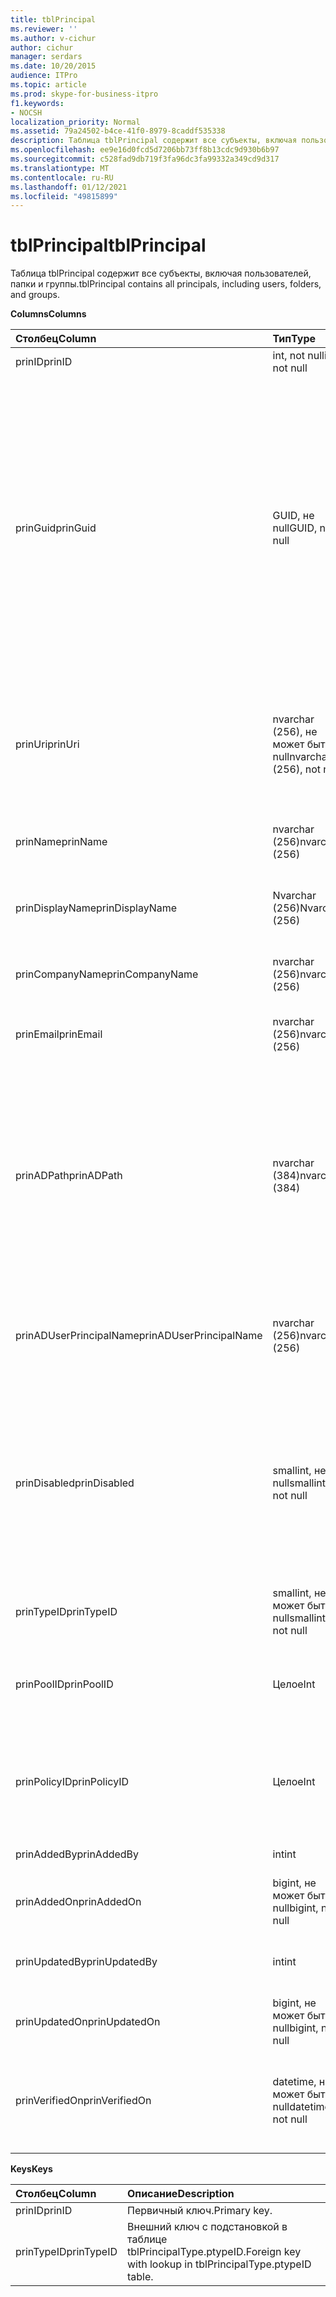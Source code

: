 ```yaml
---
title: tblPrincipal
ms.reviewer: ''
ms.author: v-cichur
author: cichur
manager: serdars
ms.date: 10/20/2015
audience: ITPro
ms.topic: article
ms.prod: skype-for-business-itpro
f1.keywords:
- NOCSH
localization_priority: Normal
ms.assetid: 79a24502-b4ce-41f0-8979-8caddf535338
description: Таблица tblPrincipal содержит все субъекты, включая пользователей, папки и группы.
ms.openlocfilehash: ee9e16d0fcd5d7206bb73ff8b13cdc9d930b6b97
ms.sourcegitcommit: c528fad9db719f3fa96dc3fa99332a349cd9d317
ms.translationtype: MT
ms.contentlocale: ru-RU
ms.lasthandoff: 01/12/2021
ms.locfileid: "49815899"
---
```

# <a name="tblprincipal"></a><span data-ttu-id="3ba48-103">tblPrincipal</span><span class="sxs-lookup"><span data-stu-id="3ba48-103">tblPrincipal</span></span>
 
<span data-ttu-id="3ba48-104">Таблица tblPrincipal содержит все субъекты, включая пользователей, папки и группы.</span><span class="sxs-lookup"><span data-stu-id="3ba48-104">tblPrincipal contains all principals, including users, folders, and groups.</span></span>
  
<span data-ttu-id="3ba48-105">**Columns**</span><span class="sxs-lookup"><span data-stu-id="3ba48-105">**Columns**</span></span>

|<span data-ttu-id="3ba48-106">**Столбец**</span><span class="sxs-lookup"><span data-stu-id="3ba48-106">**Column**</span></span>|<span data-ttu-id="3ba48-107">**Тип**</span><span class="sxs-lookup"><span data-stu-id="3ba48-107">**Type**</span></span>|<span data-ttu-id="3ba48-108">**Описание**</span><span class="sxs-lookup"><span data-stu-id="3ba48-108">**Description**</span></span>|
|:-----|:-----|:-----|
|<span data-ttu-id="3ba48-109">prinID</span><span class="sxs-lookup"><span data-stu-id="3ba48-109">prinID</span></span>  <br/> |<span data-ttu-id="3ba48-110">int, not null</span><span class="sxs-lookup"><span data-stu-id="3ba48-110">int, not null</span></span>  <br/> |<span data-ttu-id="3ba48-111">Идентификатор субъекта.</span><span class="sxs-lookup"><span data-stu-id="3ba48-111">Principal ID.</span></span>  <br/> |
|<span data-ttu-id="3ba48-112">prinGuid</span><span class="sxs-lookup"><span data-stu-id="3ba48-112">prinGuid</span></span>  <br/> |<span data-ttu-id="3ba48-113">GUID, не null</span><span class="sxs-lookup"><span data-stu-id="3ba48-113">GUID, not null</span></span>  <br/> |<span data-ttu-id="3ba48-114">Идентификатор GUID субъекта.</span><span class="sxs-lookup"><span data-stu-id="3ba48-114">Principal GUID.</span></span> <span data-ttu-id="3ba48-115">Этот ключ широко используется в качестве альтернативного первичного ключа, так как его значение пересекается с пространством доменных служб Active Directory.</span><span class="sxs-lookup"><span data-stu-id="3ba48-115">This is broadly used as an alternate primary key because its meaning crosses over into the Active Directory Domain Services space.</span></span> <span data-ttu-id="3ba48-116">(GUID кэшированного субъекта аналогичен GUID соответствующего объекта Active Directory.)</span><span class="sxs-lookup"><span data-stu-id="3ba48-116">(The GUID for a cached principal is equal to the corresponding Active Directory object GUID.)</span></span>  <br/> |
|<span data-ttu-id="3ba48-117">prinUri</span><span class="sxs-lookup"><span data-stu-id="3ba48-117">prinUri</span></span>  <br/> |<span data-ttu-id="3ba48-118">nvarchar (256), не может быть null</span><span class="sxs-lookup"><span data-stu-id="3ba48-118">nvarchar (256), not null</span></span>  <br/> |<span data-ttu-id="3ba48-p102">Универсальный код ресурса (URI) субъекта. Схема SIP используется для пользователей, а ma-grp — практически для всех остальных субъектов.</span><span class="sxs-lookup"><span data-stu-id="3ba48-p102">Principal URI. The SIP scheme is used for users, and ma-grp is used for almost everything else.</span></span>  <br/> |
|<span data-ttu-id="3ba48-121">prinName</span><span class="sxs-lookup"><span data-stu-id="3ba48-121">prinName</span></span>  <br/> |<span data-ttu-id="3ba48-122">nvarchar (256)</span><span class="sxs-lookup"><span data-stu-id="3ba48-122">nvarchar (256)</span></span>  <br/> |<span data-ttu-id="3ba48-p103">Общее имя. Используется только для пользователей.</span><span class="sxs-lookup"><span data-stu-id="3ba48-p103">Common name. Used only by user types.</span></span>  <br/> |
|<span data-ttu-id="3ba48-125">prinDisplayName</span><span class="sxs-lookup"><span data-stu-id="3ba48-125">prinDisplayName</span></span>  <br/> |<span data-ttu-id="3ba48-126">Nvarchar (256)</span><span class="sxs-lookup"><span data-stu-id="3ba48-126">Nvarchar (256)</span></span>  <br/> |<span data-ttu-id="3ba48-p104">Отображаемое имя. Используется только для пользователей.</span><span class="sxs-lookup"><span data-stu-id="3ba48-p104">Display name. Used only by user types.</span></span>  <br/> |
|<span data-ttu-id="3ba48-129">prinCompanyName</span><span class="sxs-lookup"><span data-stu-id="3ba48-129">prinCompanyName</span></span>  <br/> |<span data-ttu-id="3ba48-130">nvarchar (256)</span><span class="sxs-lookup"><span data-stu-id="3ba48-130">nvarchar (256)</span></span>  <br/> |<span data-ttu-id="3ba48-p105">Название компании. Используется только для пользователей.</span><span class="sxs-lookup"><span data-stu-id="3ba48-p105">Company name. Used only by user types.</span></span>  <br/> |
|<span data-ttu-id="3ba48-133">prinEmail</span><span class="sxs-lookup"><span data-stu-id="3ba48-133">prinEmail</span></span>  <br/> |<span data-ttu-id="3ba48-134">nvarchar (256)</span><span class="sxs-lookup"><span data-stu-id="3ba48-134">nvarchar (256)</span></span>  <br/> |<span data-ttu-id="3ba48-p106">Электронная почта. Используется только для пользователей.</span><span class="sxs-lookup"><span data-stu-id="3ba48-p106">Email. Used only by user types.</span></span>  <br/> |
|<span data-ttu-id="3ba48-137">prinADPath</span><span class="sxs-lookup"><span data-stu-id="3ba48-137">prinADPath</span></span>  <br/> |<span data-ttu-id="3ba48-138">nvarchar (384)</span><span class="sxs-lookup"><span data-stu-id="3ba48-138">nvarchar (384)</span></span>  <br/> |<span data-ttu-id="3ba48-p107">Имя домена объекта Active Directory, кэшированной версией которого является субъект. Может иметь значение Null для типов, не являющихся объектами Active Directory (например, системных пользователей).</span><span class="sxs-lookup"><span data-stu-id="3ba48-p107">Domain name of the Active Directory object that the principal is a cached version of. Can be Null for types that are not Active Directory objects (such as system users).</span></span>  <br/> |
|<span data-ttu-id="3ba48-141">prinADUserPrincipalName</span><span class="sxs-lookup"><span data-stu-id="3ba48-141">prinADUserPrincipalName</span></span>  <br/> |<span data-ttu-id="3ba48-142">nvarchar (256)</span><span class="sxs-lookup"><span data-stu-id="3ba48-142">nvarchar (256)</span></span>  <br/> |<span data-ttu-id="3ba48-143">Имя пользователя-пользователя(UPN).</span><span class="sxs-lookup"><span data-stu-id="3ba48-143">User's user principal name (UPN).</span></span> <span data-ttu-id="3ba48-144">Используется только для обычных типов пользователя.</span><span class="sxs-lookup"><span data-stu-id="3ba48-144">Used only by regular user types.</span></span>  <br/> |
|<span data-ttu-id="3ba48-145">prinDisabled</span><span class="sxs-lookup"><span data-stu-id="3ba48-145">prinDisabled</span></span>  <br/> |<span data-ttu-id="3ba48-146">smallint, не null</span><span class="sxs-lookup"><span data-stu-id="3ba48-146">smallint, not null</span></span>  <br/> | <span data-ttu-id="3ba48-147">0 — субъект активен.</span><span class="sxs-lookup"><span data-stu-id="3ba48-147">0: Principal is active.</span></span> <br/>  <span data-ttu-id="3ba48-148">1. Principal отключен, так как возможности SIP пользователя отключены.</span><span class="sxs-lookup"><span data-stu-id="3ba48-148">1: Principal is disabled because user's SIP capabilities are disabled.</span></span> <br/>  <span data-ttu-id="3ba48-149">2 — субъект удален, поскольку удален связанный объект Active Directory.</span><span class="sxs-lookup"><span data-stu-id="3ba48-149">2: Principal is deleted because associated AD object has been deleted.</span></span> <br/> |
|<span data-ttu-id="3ba48-150">prinTypeID</span><span class="sxs-lookup"><span data-stu-id="3ba48-150">prinTypeID</span></span>  <br/> |<span data-ttu-id="3ba48-151">smallint, не может быть null</span><span class="sxs-lookup"><span data-stu-id="3ba48-151">smallint, not null</span></span>  <br/> |<span data-ttu-id="3ba48-152">Тип субъекта (из таблицы tblPrincipalType).</span><span class="sxs-lookup"><span data-stu-id="3ba48-152">Principal type (from tblPrincipalType table).</span></span>  <br/> |
|<span data-ttu-id="3ba48-153">prinPoolID</span><span class="sxs-lookup"><span data-stu-id="3ba48-153">prinPoolID</span></span>  <br/> |<span data-ttu-id="3ba48-154">Целое</span><span class="sxs-lookup"><span data-stu-id="3ba48-154">Int</span></span>  <br/> |<span data-ttu-id="3ba48-155">Назначение пула клиентов Skype для бизнеса для основного приложения.</span><span class="sxs-lookup"><span data-stu-id="3ba48-155">Skype for Business client pool assignment for the principal.</span></span>  <br/> |
|<span data-ttu-id="3ba48-156">prinPolicyID</span><span class="sxs-lookup"><span data-stu-id="3ba48-156">prinPolicyID</span></span>  <br/> |<span data-ttu-id="3ba48-157">Целое</span><span class="sxs-lookup"><span data-stu-id="3ba48-157">Int</span></span>  <br/> |<span data-ttu-id="3ba48-158">Значение политики сервера сохраняемого чата для пользователя, если имеется политика типов тегов.</span><span class="sxs-lookup"><span data-stu-id="3ba48-158">Persistent Chat Server policy value for user, if tag type policy is present.</span></span>  <br/> |
|<span data-ttu-id="3ba48-159">prinAddedBy</span><span class="sxs-lookup"><span data-stu-id="3ba48-159">prinAddedBy</span></span>  <br/> |<span data-ttu-id="3ba48-160">int</span><span class="sxs-lookup"><span data-stu-id="3ba48-160">int</span></span>  <br/> |<span data-ttu-id="3ba48-161">Идентификатор субъекта создателя.</span><span class="sxs-lookup"><span data-stu-id="3ba48-161">Principal ID of the creator.</span></span>  <br/> |
|<span data-ttu-id="3ba48-162">prinAddedOn</span><span class="sxs-lookup"><span data-stu-id="3ba48-162">prinAddedOn</span></span>  <br/> |<span data-ttu-id="3ba48-163">bigint, не может быть null</span><span class="sxs-lookup"><span data-stu-id="3ba48-163">bigint, not null</span></span>  <br/> |<span data-ttu-id="3ba48-164">Метка времени создания.</span><span class="sxs-lookup"><span data-stu-id="3ba48-164">Time stamp for the creation time.</span></span>  <br/> |
|<span data-ttu-id="3ba48-165">prinUpdatedBy</span><span class="sxs-lookup"><span data-stu-id="3ba48-165">prinUpdatedBy</span></span>  <br/> |<span data-ttu-id="3ba48-166">int</span><span class="sxs-lookup"><span data-stu-id="3ba48-166">int</span></span>  <br/> |<span data-ttu-id="3ba48-167">Идентификатор субъекта, выполнившего последнее обновление.</span><span class="sxs-lookup"><span data-stu-id="3ba48-167">ID of the principal that last updated this.</span></span>  <br/> |
|<span data-ttu-id="3ba48-168">prinUpdatedOn</span><span class="sxs-lookup"><span data-stu-id="3ba48-168">prinUpdatedOn</span></span>  <br/> |<span data-ttu-id="3ba48-169">bigint, не может быть null</span><span class="sxs-lookup"><span data-stu-id="3ba48-169">bigint, not null</span></span>  <br/> |<span data-ttu-id="3ba48-170">Метка времени последнего обновления.</span><span class="sxs-lookup"><span data-stu-id="3ba48-170">Time stamp for the last update.</span></span>  <br/> |
|<span data-ttu-id="3ba48-171">prinVerifiedOn</span><span class="sxs-lookup"><span data-stu-id="3ba48-171">prinVerifiedOn</span></span>  <br/> |<span data-ttu-id="3ba48-172">datetime, не может быть null</span><span class="sxs-lookup"><span data-stu-id="3ba48-172">datetime, not null</span></span>  <br/> |<span data-ttu-id="3ba48-173">Дата и время последнего обновления субъекта в результате синхронизации с Active Directory.</span><span class="sxs-lookup"><span data-stu-id="3ba48-173">Date and time of the last Active Directory Sync refresh for the principal.</span></span>  <br/> |
   
<span data-ttu-id="3ba48-174">**Keys**</span><span class="sxs-lookup"><span data-stu-id="3ba48-174">**Keys**</span></span>

|<span data-ttu-id="3ba48-175">**Столбец**</span><span class="sxs-lookup"><span data-stu-id="3ba48-175">**Column**</span></span>|<span data-ttu-id="3ba48-176">**Описание**</span><span class="sxs-lookup"><span data-stu-id="3ba48-176">**Description**</span></span>|
|:-----|:-----|
|<span data-ttu-id="3ba48-177">prinID</span><span class="sxs-lookup"><span data-stu-id="3ba48-177">prinID</span></span>  <br/> |<span data-ttu-id="3ba48-178">Первичный ключ.</span><span class="sxs-lookup"><span data-stu-id="3ba48-178">Primary key.</span></span>  <br/> |
|<span data-ttu-id="3ba48-179">prinTypeID</span><span class="sxs-lookup"><span data-stu-id="3ba48-179">prinTypeID</span></span>  <br/> |<span data-ttu-id="3ba48-180">Внешний ключ с подстановкой в таблице tblPrincipalType.ptypeID.</span><span class="sxs-lookup"><span data-stu-id="3ba48-180">Foreign key with lookup in tblPrincipalType.ptypeID table.</span></span>  <br/> |
   

